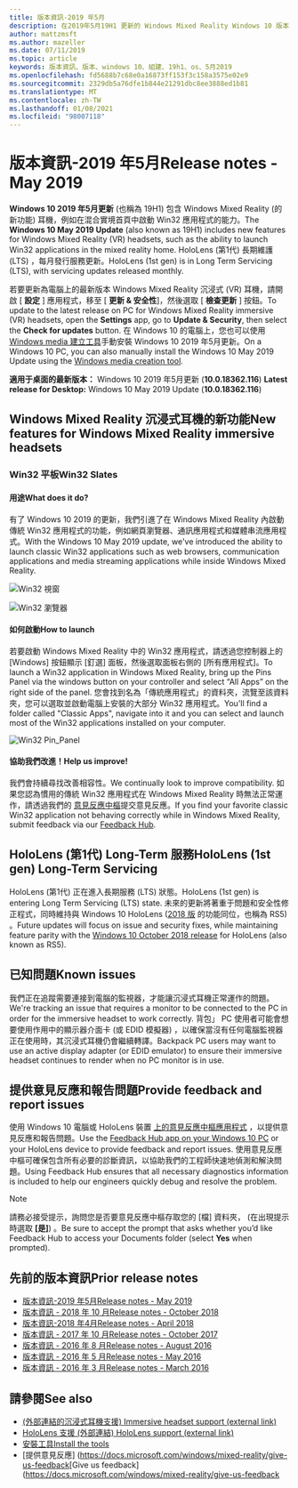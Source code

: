 ```yaml
---
title: 版本資訊-2019 年5月
description: 在2019年5月19H1 更新的 Windows Mixed Reality Windows 10 版本資訊上隨時掌握最新資訊。
author: mattzmsft
ms.author: mazeller
ms.date: 07/11/2019
ms.topic: article
keywords: 版本資訊、版本、windows 10、組建、19h1、os、5月2019
ms.openlocfilehash: fd5688b7c68e0a16873ff153f3c158a3575e02e9
ms.sourcegitcommit: 2329db5a76dfe1b844e21291dbc8ee3888ed1b81
ms.translationtype: MT
ms.contentlocale: zh-TW
ms.lasthandoff: 01/08/2021
ms.locfileid: "98007118"
---
```

# <a name="release-notes---may-2019"></a><span data-ttu-id="34b90-104">版本資訊-2019 年5月</span><span class="sxs-lookup"><span data-stu-id="34b90-104">Release notes - May 2019</span></span>

<span data-ttu-id="34b90-105">**Windows 10 2019 年5月更新** (也稱為 19H1) 包含 Windows Mixed Reality (的新功能) 耳機，例如在混合實境首頁中啟動 Win32 應用程式的能力。</span><span class="sxs-lookup"><span data-stu-id="34b90-105">The **Windows 10 May 2019 Update** (also known as 19H1) includes new features for Windows Mixed Reality (VR) headsets, such as the ability to launch Win32 applications in the mixed reality home.</span></span> <span data-ttu-id="34b90-106">HoloLens (第1代) 長期維護 (LTS) ，每月發行服務更新。</span><span class="sxs-lookup"><span data-stu-id="34b90-106">HoloLens (1st gen) is in Long Term Servicing (LTS), with servicing updates released monthly.</span></span>

<span data-ttu-id="34b90-107">若要更新為電腦上的最新版本 Windows Mixed Reality 沉浸式 (VR) 耳機，請開啟 [ **設定** ] 應用程式，移至 [ **更新 & 安全性**]，然後選取 [ **檢查更新** ] 按鈕。</span><span class="sxs-lookup"><span data-stu-id="34b90-107">To update to the latest release on PC for Windows Mixed Reality immersive (VR) headsets, open the **Settings** app, go to **Update & Security**, then select the **Check for updates** button.</span></span> <span data-ttu-id="34b90-108">在 Windows 10 的電腦上，您也可以使用 [Windows media 建立工具](https://www.microsoft.com/software-download/windows10)手動安裝 Windows 10 2019 年5月更新。</span><span class="sxs-lookup"><span data-stu-id="34b90-108">On a Windows 10 PC, you can also manually install the Windows 10 May 2019 Update using the [Windows media creation tool](https://www.microsoft.com/software-download/windows10).</span></span>

<span data-ttu-id="34b90-109">**適用于桌面的最新版本：** Windows 10 2019 年5月更新 (**10.0.18362.116**) </span><span class="sxs-lookup"><span data-stu-id="34b90-109">**Latest release for Desktop:** Windows 10 May 2019 Update (**10.0.18362.116**)</span></span><br>

## <a name="new-features-for-windows-mixed-reality-immersive-headsets"></a><span data-ttu-id="34b90-110">Windows Mixed Reality 沉浸式耳機的新功能</span><span class="sxs-lookup"><span data-stu-id="34b90-110">New features for Windows Mixed Reality immersive headsets</span></span>

### <a name="win32-slates"></a><span data-ttu-id="34b90-111">Win32 平板</span><span class="sxs-lookup"><span data-stu-id="34b90-111">Win32 Slates</span></span>

#### <a name="what-does-it-do"></a><span data-ttu-id="34b90-112">用途</span><span class="sxs-lookup"><span data-stu-id="34b90-112">What does it do?</span></span> 
<span data-ttu-id="34b90-113">有了 Windows 10 2019 的更新，我們引進了在 Windows Mixed Reality 內啟動傳統 Win32 應用程式的功能，例如網頁瀏覽器、通訊應用程式和媒體串流應用程式。</span><span class="sxs-lookup"><span data-stu-id="34b90-113">With the Windows 10 May 2019 update, we've introduced the ability to launch classic Win32 applications such as web browsers, communication applications and media streaming applications while inside Windows Mixed Reality.</span></span> 

![Win32 視窗](images/mr-win32-slates-1.png)

![Win32 瀏覽器](images/mr-win32-slates-2.png)

#### <a name="how-to-launch"></a><span data-ttu-id="34b90-116">如何啟動</span><span class="sxs-lookup"><span data-stu-id="34b90-116">How to launch</span></span>
<span data-ttu-id="34b90-117">若要啟動 Windows Mixed Reality 中的 Win32 應用程式，請透過您控制器上的 [Windows] 按鈕顯示 [釘選] 面板，然後選取面板右側的 [所有應用程式]。</span><span class="sxs-lookup"><span data-stu-id="34b90-117">To launch a Win32 application in Windows Mixed Reality, bring up the Pins Panel via the windows button on your controller and select “All Apps” on the right side of the panel.</span></span>  <span data-ttu-id="34b90-118">您會找到名為「傳統應用程式」的資料夾，流覽至該資料夾，您可以選取並啟動電腦上安裝的大部分 Win32 應用程式。</span><span class="sxs-lookup"><span data-stu-id="34b90-118">You'll find a folder called "Classic Apps", navigate into it and you can select and launch most of the Win32 applications installed on your computer.</span></span>

![Win32 Pin_Panel](images/mr-win32-slates-pinspanel.png)

#### <a name="help-us-improve"></a><span data-ttu-id="34b90-120">協助我們改進！</span><span class="sxs-lookup"><span data-stu-id="34b90-120">Help us improve!</span></span>
<span data-ttu-id="34b90-121">我們會持續尋找改善相容性。</span><span class="sxs-lookup"><span data-stu-id="34b90-121">We continually look to improve compatibility.</span></span>  <span data-ttu-id="34b90-122">如果您認為慣用的傳統 Win32 應用程式在 Windows Mixed Reality 時無法正常運作，請透過我們的 [意見反應中樞](https://support.microsoft.com//help/4021566/windows-10-send-feedback-to-microsoft-with-feedback-hub)提交意見反應。</span><span class="sxs-lookup"><span data-stu-id="34b90-122">If you find your favorite classic Win32 application not behaving correctly while in Windows Mixed Reality, submit feedback via our [Feedback Hub](https://support.microsoft.com//help/4021566/windows-10-send-feedback-to-microsoft-with-feedback-hub).</span></span>

## <a name="hololens-1st-gen-long-term-servicing"></a><span data-ttu-id="34b90-123">HoloLens (第1代) Long-Term 服務</span><span class="sxs-lookup"><span data-stu-id="34b90-123">HoloLens (1st gen) Long-Term Servicing</span></span>

<span data-ttu-id="34b90-124">HoloLens (第1代) 正在進入長期服務 (LTS) 狀態。</span><span class="sxs-lookup"><span data-stu-id="34b90-124">HoloLens (1st gen) is entering Long Term Servicing (LTS) state.</span></span> <span data-ttu-id="34b90-125">未來的更新將著重于問題和安全性修正程式，同時維持與 Windows 10 HoloLens ([2018 版](release-notes-october-2018.md) 的功能同位，也稱為 RS5) 。</span><span class="sxs-lookup"><span data-stu-id="34b90-125">Future updates will focus on issue and security fixes, while maintaining feature parity with the [Windows 10 October 2018 release](release-notes-october-2018.md) for HoloLens (also known as RS5).</span></span> 

## <a name="known-issues"></a><span data-ttu-id="34b90-126">已知問題</span><span class="sxs-lookup"><span data-stu-id="34b90-126">Known issues</span></span>

<span data-ttu-id="34b90-127">我們正在追蹤需要連接到電腦的監視器，才能讓沉浸式耳機正常運作的問題。</span><span class="sxs-lookup"><span data-stu-id="34b90-127">We're tracking an issue that requires a monitor to be connected to the PC in order for the immersive headset to work correctly.</span></span> <span data-ttu-id="34b90-128">背包」 PC 使用者可能會想要使用作用中的顯示器介面卡 (或 EDID 模擬器) ，以確保當沒有任何電腦監視器正在使用時，其沉浸式耳機仍會繼續轉譯。</span><span class="sxs-lookup"><span data-stu-id="34b90-128">Backpack PC users may want to use an active display adapter (or EDID emulator) to ensure their immersive headset continues to render when no PC monitor is in use.</span></span> 

## <a name="provide-feedback-and-report-issues"></a><span data-ttu-id="34b90-129">提供意見反應和報告問題</span><span class="sxs-lookup"><span data-stu-id="34b90-129">Provide feedback and report issues</span></span>

<span data-ttu-id="34b90-130">使用 Windows 10 電腦或 HoloLens 裝置 [上的意見反應中樞應用程式](https://docs.microsoft.com/windows/mixed-reality/give-us-feedback) ，以提供意見反應和報告問題。</span><span class="sxs-lookup"><span data-stu-id="34b90-130">Use the [Feedback Hub app on your Windows 10 PC](https://docs.microsoft.com/windows/mixed-reality/give-us-feedback) or your HoloLens device to provide feedback and report issues.</span></span> <span data-ttu-id="34b90-131">使用意見反應中樞可確保包含所有必要的診斷資訊，以協助我們的工程師快速地偵測和解決問題。</span><span class="sxs-lookup"><span data-stu-id="34b90-131">Using Feedback Hub ensures that all necessary diagnostics information is included to help our engineers quickly debug and resolve the problem.</span></span>

>[!NOTE]
><span data-ttu-id="34b90-132">請務必接受提示，詢問您是否要意見反應中樞存取您的 [檔] 資料夾， (在出現提示時選取 **[是]**) 。</span><span class="sxs-lookup"><span data-stu-id="34b90-132">Be sure to accept the prompt that asks whether you’d like Feedback Hub to access your Documents folder (select **Yes** when prompted).</span></span>

## <a name="prior-release-notes"></a><span data-ttu-id="34b90-133">先前的版本資訊</span><span class="sxs-lookup"><span data-stu-id="34b90-133">Prior release notes</span></span>

* [<span data-ttu-id="34b90-134">版本資訊-2019 年5月</span><span class="sxs-lookup"><span data-stu-id="34b90-134">Release notes - May 2019</span></span>](release-notes-may-2019.md)
* [<span data-ttu-id="34b90-135">版本資訊 - 2018 年 10 月</span><span class="sxs-lookup"><span data-stu-id="34b90-135">Release notes - October 2018</span></span>](release-notes-october-2018.md)
* [<span data-ttu-id="34b90-136">版本資訊-2018 年4月</span><span class="sxs-lookup"><span data-stu-id="34b90-136">Release notes - April 2018</span></span>](release-notes-april-2018.md)
* [<span data-ttu-id="34b90-137">版本資訊 - 2017 年 10 月</span><span class="sxs-lookup"><span data-stu-id="34b90-137">Release notes - October 2017</span></span>](release-notes-october-2017.md)
* [<span data-ttu-id="34b90-138">版本資訊 - 2016 年 8 月</span><span class="sxs-lookup"><span data-stu-id="34b90-138">Release notes - August 2016</span></span>](release-notes-august-2016.md)
* [<span data-ttu-id="34b90-139">版本資訊 - 2016 年 5 月</span><span class="sxs-lookup"><span data-stu-id="34b90-139">Release notes - May 2016</span></span>](release-notes-may-2016.md)
* [<span data-ttu-id="34b90-140">版本資訊 - 2016 年 3 月</span><span class="sxs-lookup"><span data-stu-id="34b90-140">Release notes - March 2016</span></span>](release-notes-march-2016.md)

## <a name="see-also"></a><span data-ttu-id="34b90-141">請參閱</span><span class="sxs-lookup"><span data-stu-id="34b90-141">See also</span></span>
* [<span data-ttu-id="34b90-142"> (外部連結的沉浸式耳機支援) </span><span class="sxs-lookup"><span data-stu-id="34b90-142">Immersive headset support (external link)</span></span>](https://docs.microsoft.com/windows/mixed-reality/enthusiast-guide/troubleshooting-windows-mixed-reality)
* [<span data-ttu-id="34b90-143">HoloLens 支援 (外部連結) </span><span class="sxs-lookup"><span data-stu-id="34b90-143">HoloLens support (external link)</span></span>](https://support.microsoft.com/products/hololens)
* [<span data-ttu-id="34b90-144">安裝工具</span><span class="sxs-lookup"><span data-stu-id="34b90-144">Install the tools</span></span>](https://docs.microsoft.com/windows/mixed-reality/develop/install-the-tools)
* <span data-ttu-id="34b90-145">[提供意見反應] (https://docs.microsoft.com/windows/mixed-reality/give-us-feedback</span><span class="sxs-lookup"><span data-stu-id="34b90-145">[Give us feedback](https://docs.microsoft.com/windows/mixed-reality/give-us-feedback</span></span>

